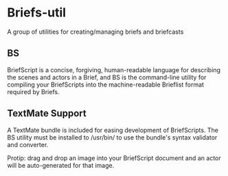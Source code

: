 Briefs-util
===========

A group of utilities for creating/managing briefs and briefcasts


BS
---

BriefScript is a concise, forgiving, human-readable language for describing the scenes and actors in a Brief, and BS is the command-line utility for compiling your BriefScripts into the machine-readable Brieflist format required by Briefs.


TextMate Support
----------------

A TextMate bundle is included for easing development of BriefScripts. The BS utility must be installed to /usr/bin/ to use the bundle's syntax validator and converter.

Protip: drag and drop an image into your BriefScript document and an actor will be auto-generated for that image.